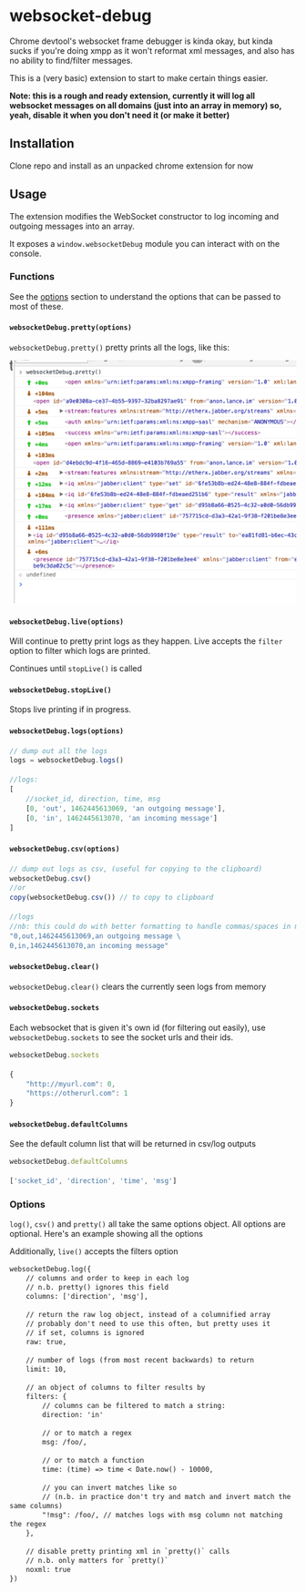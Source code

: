 # websocket-debug

Chrome devtool's websocket frame debugger is kinda okay, but kinda sucks if you're doing xmpp as it won't reformat xml messages, and also has no ability to find/filter messages.

This is a (very basic) extension to start to make certain things easier.

**Note: this is a rough and ready extension, currently it will log all websocket messages on all domains (just into an array in memory) so, yeah, disable it when you don't need it (or make it better)**

## Installation

Clone repo and install as an unpacked chrome extension for now


## Usage

The extension modifies the WebSocket constructor to log incoming and outgoing messages into an array.

It exposes a `window.websocketDebug` module you can interact with on the console.


### Functions

See the [options](#options) section to understand the options that can be passed to most of these.

#### `websocketDebug.pretty(options)`

`websocketDebug.pretty()` pretty prints all the logs, like this:

![screenshot](./screenshot.png)

#### `websocketDebug.live(options)`

Will continue to pretty print logs as they happen. Live accepts the `filter` option to filter which logs are printed.

Continues until `stopLive()` is called

#### `websocketDebug.stopLive()`

Stops live printing if in progress.


#### `websocketDebug.logs(options)`

```javascript
// dump out all the logs
logs = websocketDebug.logs()

//logs:
[
    //socket_id, direction, time, msg
    [0, 'out', 1462445613069, 'an outgoing message'],
    [0, 'in', 1462445613070, 'an incoming message']
]
```

#### `websocketDebug.csv(options)`


```javascript
// dump out logs as csv, (useful for copying to the clipboard)
websocketDebug.csv()
//or
copy(websocketDebug.csv()) // to copy to clipboard

//logs
//nb: this could do with better formatting to handle commas/spaces in messages tbh
"0,out,1462445613069,an outgoing message \
0,in,1462445613070,an incoming message"
```

#### `websocketDebug.clear()`

`websocketDebug.clear()` clears the currently seen logs from memory

#### `websocketDebug.sockets`

Each websocket that is given it's own id (for filtering out easily), use `websocketDebug.sockets` to see the socket urls and their ids.

```javascript
websocketDebug.sockets

{
    "http://myurl.com": 0,
    "https://otherurl.com": 1
}
```

#### `websocketDebug.defaultColumns`

See the default column list that will be returned in csv/log outputs

```javascript
websocketDebug.defaultColumns

['socket_id', 'direction', 'time', 'msg']
```

### Options

`log()`, `csv()` and `pretty()` all take the same options object. All options are optional. Here's an example showing all the options

Additionally, `live()` accepts the filters option

```
websocketDebug.log({
    // columns and order to keep in each log
    // n.b. pretty() ignores this field
    columns: ['direction', 'msg'],

    // return the raw log object, instead of a columnified array
    // probably don't need to use this often, but pretty uses it
    // if set, columns is ignored
    raw: true,

    // number of logs (from most recent backwards) to return
    limit: 10,

    // an object of columns to filter results by
    filters: {
        // columns can be filtered to match a string:
        direction: 'in'

        // or to match a regex
        msg: /foo/,

        // or to match a function
        time: (time) => time < Date.now() - 10000,

        // you can invert matches like so
        // (n.b. in practice don't try and match and invert match the same columns)
        "!msg": /foo/, // matches logs with msg column not matching the regex
    },

    // disable pretty printing xml in `pretty()` calls
    // n.b. only matters for `pretty()`
    noxml: true
})
```
